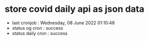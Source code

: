 # store covid daily api as json data

- last cronjob : Wednesday, 08 June 2022 01:10:48
- status og cron : success
- status daily cron : success
      
      